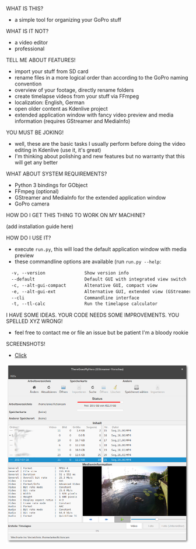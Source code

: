 WHAT IS THIS?

- a simple tool for organizing your GoPro stuff

WHAT IS IT NOT?

- a video editor
- professional

TELL ME ABOUT FEATURES!

- import your stuff from SD card
- rename files in a more logical order than according to the GoPro naming convention
- overview of your footage, directly rename folders
- create timelapse videos from your stuff via FFmpeg
- localization: English, German
- open older content as Kdenlive project
- extended application window with fancy video preview and media information (requires GStreamer and MediaInfo)

YOU MUST BE JOKING!

- well, these are the basic tasks I usually perform before doing the video editing in Kdenlive (use it, it's great)
- I'm thinking about polishing and new features but no warranty that this will get any better

WHAT ABOUT SYSTEM REQUIREMENTS?

- Python 3 bindings for GObject
- FFmpeg (optional)
- GStreamer and MediaInfo for the extended application window
- GoPro camera

HOW DO I GET THIS THING TO WORK ON MY MACHINE?

(add installation guide here)


HOW DO I USE IT?

* execute `run.py`, this will load the default application window with media preview
* these commandline options are available (run `run.py --help`:

```txt
  -v, --version               Show version info
  --default                   Default GUI with integrated view switch
  -c, --alt-gui-compact       Altenative GUI, compact view
  -e, --alt-gui-ext           Alternative GUI, extended view (GStreamer preview)
  --cli                       Commandline interface
  -t, --tl-calc               Run the timelapse calculator
```

I HAVE SOME IDEAS.
YOUR CODE NEEDS SOME IMPROVEMENTS.
YOU SPELLED XYZ WRONG!

- feel free to contact me or file an issue but be patient I'm a bloody rookie

SCREENSHOTS!

- [Click](screenshots/)

![Player window v0.4](screenshots/window_player_v0.4.png)

